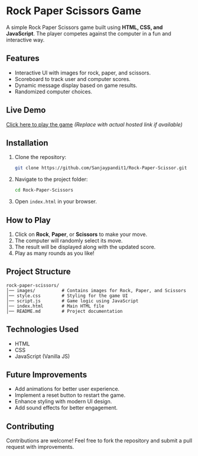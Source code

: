 # Rock Paper Scissors Game

A simple Rock Paper Scissors game built using **HTML, CSS, and JavaScript**. The player competes against the computer in a fun and interactive way.

## Features
- Interactive UI with images for rock, paper, and scissors.
- Scoreboard to track user and computer scores.
- Dynamic message display based on game results.
- Randomized computer choices.

## Live Demo
[Click here to play the game](#) *(Replace with actual hosted link if available)*

## Installation
1. Clone the repository:
   ```bash
   git clone https://github.com/Sanjaypandit1/Rock-Paper-Scissor.git
   ```
2. Navigate to the project folder:
   ```bash
   cd Rock-Paper-Scissors
   ```
3. Open `index.html` in your browser.

## How to Play
1. Click on **Rock**, **Paper**, or **Scissors** to make your move.
2. The computer will randomly select its move.
3. The result will be displayed along with the updated score.
4. Play as many rounds as you like!

## Project Structure
```
rock-paper-scissors/
│── images/          # Contains images for Rock, Paper, and Scissors
│── style.css        # Styling for the game UI
│── script.js        # Game logic using JavaScript
│── index.html       # Main HTML file
│── README.md        # Project documentation
```

## Technologies Used
- HTML
- CSS
- JavaScript (Vanilla JS)

## Future Improvements
- Add animations for better user experience.
- Implement a reset button to restart the game.
- Enhance styling with modern UI design.
- Add sound effects for better engagement.

## Contributing
Contributions are welcome! Feel free to fork the repository and submit a pull request with improvements.
